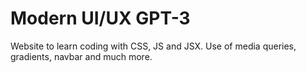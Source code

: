 # Modern UI/UX GPT-3

Website to learn coding with CSS, JS and JSX. Use of media queries, gradients, navbar and much more.


